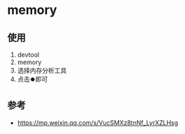 # memory

## 使用

1. devtool
2. memory
3. 选择内存分析工具
4. 点击⏺️即可

## 参考

- https://mp.weixin.qq.com/s/VucSMXz8tnNf_LyrXZLHsg